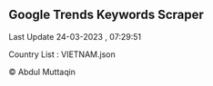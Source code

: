 

## Google Trends Keywords Scraper 
 
Last Update 24-03-2023 , 07:29:51

Country List :
VIETNAM.json



© Abdul Muttaqin 
